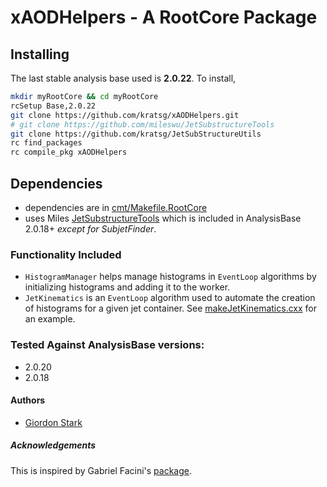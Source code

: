 # xAODHelpers - A RootCore Package

## Installing
The last stable analysis base used is **2.0.22**. To install,
```bash
mkdir myRootCore && cd myRootCore
rcSetup Base,2.0.22
git clone https://github.com/kratsg/xAODHelpers.git
# git clone https://github.com/mileswu/JetSubstructureTools
git clone https://github.com/kratsg/JetSubStructureUtils
rc find_packages
rc compile_pkg xAODHelpers
```

## Dependencies
 - dependencies are in [cmt/Makefile.RootCore](cmt/Makefile.RootCore)
 - uses Miles [JetSubstructureTools](https://github.com/mileswu/JetSubstructureTools) which is included in AnalysisBase 2.0.18+ _except for SubjetFinder_.

### Functionality Included
 - `HistogramManager` helps manage histograms in `EventLoop` algorithms by initializing histograms and adding it to the worker.
 - `JetKinematics` is an `EventLoop` algorithm used to automate the creation of histograms for a given jet container. See [makeJetKinematics.cxx](util/makeJetKinematics.cxx) for an example.

### Tested Against AnalysisBase versions:
 - 2.0.20
 - 2.0.18

#### Authors
- [Giordon Stark](https://github.com/kratsg)

##### Acknowledgements
This is inspired by Gabriel Facini's [package](https://svnweb.cern.ch/trac/atlasperf/browser/CombPerf/Tracking/TrackingInDenseEnvironments/SimpleAnaxAOD/trunk/HistManager/).
